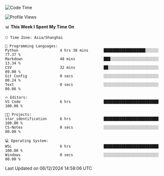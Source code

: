 <!--START_SECTION:waka-->
![Code Time](http://img.shields.io/badge/Code%20Time-2%2C135%20hrs%2027%20mins-blue)

![Profile Views](http://img.shields.io/badge/Profile%20Views-2-blue)

📊 **This Week I Spent My Time On** 

```text
🕑︎ Time Zone: Asia/Shanghai

💬 Programming Languages: 
Python                   4 hrs 38 mins       ███████████████████░░░░░░   77.37 % 
Markdown                 48 mins             ███░░░░░░░░░░░░░░░░░░░░░░   13.34 % 
CSV                      32 mins             ██░░░░░░░░░░░░░░░░░░░░░░░   09.00 % 
Git Config               0 secs              ░░░░░░░░░░░░░░░░░░░░░░░░░   00.24 % 
Text                     0 secs              ░░░░░░░░░░░░░░░░░░░░░░░░░   00.06 % 

🔥 Editors: 
VS Code                  6 hrs               █████████████████████████   100.00 % 

🐱‍💻 Projects: 
star_identification      6 hrs               █████████████████████████   100.00 % 
CS-Notes                 0 secs              ░░░░░░░░░░░░░░░░░░░░░░░░░   00.00 % 

💻 Operating System: 
WSL                      6 hrs               █████████████████████████   100.00 % 
Windows                  0 secs              ░░░░░░░░░░░░░░░░░░░░░░░░░   00.00 % 
```


 Last Updated on 06/12/2024 14:58:06 UTC
<!--END_SECTION:waka-->